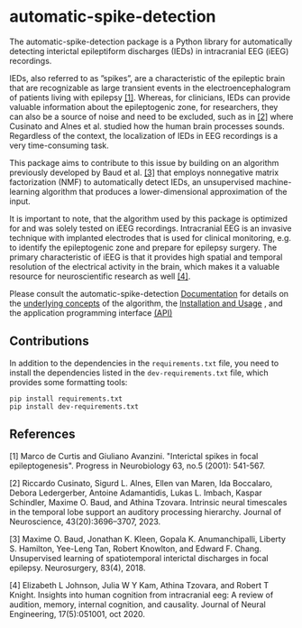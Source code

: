 # automatic-spike-detection

The automatic-spike-detection package is a Python library for automatically detecting interictal epileptiform
discharges (IEDs) in intracranial EEG (iEEG) recordings.


IEDs, also referred to as ”spikes”, are a characteristic of
the epileptic brain that are recognizable as large transient events in the electroencephalogram
of patients living with epilepsy [[1]](#1). Whereas, for clinicians, IEDs can provide valuable information
about the epileptogenic zone, for researchers, they can also be a source of noise and need to be excluded,
such as in [[2]](#2) where Cusinato and Alnes et al. studied how the human brain processes sounds. Regardless of
the context, the localization of IEDs in EEG recordings is a very time-consuming task.

This package aims to contribute to this issue by building on an algorithm previously developed by
Baud et al. [[3]](#3) that employs nonnegative matrix factorization (NMF) to automatically detect IEDs,
an unsupervised machine-learning algorithm that produces a lower-dimensional approximation of the input.

It is important to note, that the algorithm used by this package is optimized for and was solely tested
on iEEG recordings. Intracranial EEG is an invasive technique with implanted electrodes
that is used for clinical monitoring, e.g. to identify the epileptogenic zone and prepare for epilepsy surgery.
The primary characteristic of iEEG is that it provides high spatial and temporal resolution of the
electrical activity in the brain, which makes it a valuable resource for neuroscientific research as well [[4]](#4).

Please consult the automatic-spike-detection [Documentation](https://automatic-spike-detection.readthedocs.io/en/latest/index.html)
for details on the [underlying concepts](https://automatic-spike-detection.readthedocs.io/en/latest/documentation/index.html)
of the algorithm, the [Installation and Usage](https://automatic-spike-detection.readthedocs.io/en/latest/usage/index.html#usage)
, and the application programming interface [(API)](https://automatic-spike-detection.readthedocs.io/en/latest/reference/index.html)

## Contributions
In addition to the dependencies in the `requirements.txt` file, you need to install the dependencies listed in the
`dev-requirements.txt` file, which provides some formatting tools:

````
pip install requirements.txt
pip install dev-requirements.txt
````

## References
<a id="1">[1]</a>
Marco de Curtis and Giuliano Avanzini. "Interictal spikes in focal epileptogenesis".
Progress in Neurobiology 63, no.5 (2001): 541-567.

<a id="2">[2]</a>
Riccardo Cusinato, Sigurd L. Alnes, Ellen van Maren, Ida Boccalaro, Debora Ledergerber, Antoine
Adamantidis, Lukas L. Imbach, Kaspar Schindler, Maxime O. Baud, and Athina Tzovara. Intrinsic
neural timescales in the temporal lobe support an auditory processing hierarchy. Journal of
Neuroscience, 43(20):3696–3707, 2023.

<a id="3">[3]</a>
Maxime O. Baud, Jonathan K. Kleen, Gopala K. Anumanchipalli, Liberty S. Hamilton, Yee-Leng
Tan, Robert Knowlton, and Edward F. Chang. Unsupervised learning of spatiotemporal interictal
discharges in focal epilepsy. Neurosurgery, 83(4), 2018.

<a id="4">[4]</a>
Elizabeth L Johnson, Julia W Y Kam, Athina Tzovara, and Robert T Knight. Insights into human
cognition from intracranial eeg: A review of audition, memory, internal cognition, and causality.
Journal of Neural Engineering, 17(5):051001, oct 2020.
